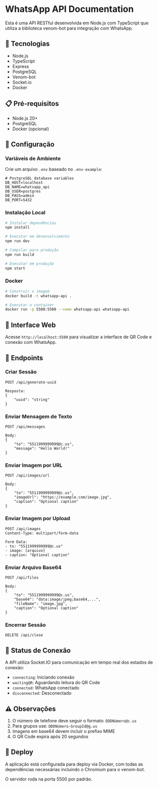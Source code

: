 
# WhatsApp API Documentation

Esta é uma API RESTful desenvolvida em Node.js com TypeScript que utiliza a biblioteca venom-bot para integração com WhatsApp.

## 🚀 Tecnologias

- Node.js
- TypeScript
- Express
- PostgreSQL
- Venom-bot
- Socket.io
- Docker

## 📋 Pré-requisitos

- Node.js 20+
- PostgreSQL
- Docker (opcional)

## 🔧 Configuração

### Variáveis de Ambiente

Crie um arquivo `.env` baseado no `.env-example`:

```env
# PostgreSQL database variables
DB_HOST=localhost
DB_NAME=whatsapp_api
DB_USER=postgres
DB_PASS=admin
DB_PORT=5432
```

### Instalação Local

```bash
# Instalar dependências
npm install

# Executar em desenvolvimento
npm run dev

# Compilar para produção
npm run build

# Executar em produção
npm start
```

### Docker

```bash
# Construir a imagem
docker build -t whatsapp-api .

# Executar o container
docker run -p 5500:5500 --name whatsapp-api whatsapp-api
```

## 📱 Interface Web

Acesse `http://localhost:5500` para visualizar a interface de QR Code e conexão com WhatsApp.

## 🔌 Endpoints

### Criar Sessão

```http
POST /api/generate-uuid

Resposta:
{
    "uuid": "string"
}
```

### Enviar Mensagem de Texto

```http
POST /api/messages

Body:
{
    "to": "5511999999999@c.us",
    "message": "Hello World!"
}
```

### Enviar Imagem por URL

```http
POST /api/images/url

Body:
{
    "to": "5511999999999@c.us",
    "imageUrl": "https://example.com/image.jpg",
    "caption": "Optional caption"
}
```

### Enviar Imagem por Upload

```http
POST /api/images
Content-Type: multipart/form-data

Form Data:
- to: "5511999999999@c.us"
- image: [arquivo]
- caption: "Optional caption"
```

### Enviar Arquivo Base64

```http
POST /api/files

Body:
{
    "to": "5511999999999@c.us",
    "base64": "data:image/jpeg;base64,...",
    "fileName": "image.jpg",
    "caption": "Optional caption"
}
```

### Encerrar Sessão

```http
DELETE /api/close
```

## 🔄 Status de Conexão

A API utiliza Socket.IO para comunicação em tempo real dos estados de conexão:

- `connecting`: Iniciando conexão
- `waitingQR`: Aguardando leitura do QR Code
- `connected`: WhatsApp conectado
- `disconnected`: Desconectado

## ⚠️ Observações

1. O número de telefone deve seguir o formato: `DDDNúmero@c.us`
2. Para grupos use: `DDDNúmero-GroupId@g.us`
3. Imagens em base64 devem incluir o prefixo MIME
4. O QR Code expira após 20 segundos

## 🚀 Deploy

A aplicação está configurada para deploy via Docker, com todas as dependências necessárias incluindo o Chromium para o venom-bot.

O servidor roda na porta 5500 por padrão.
